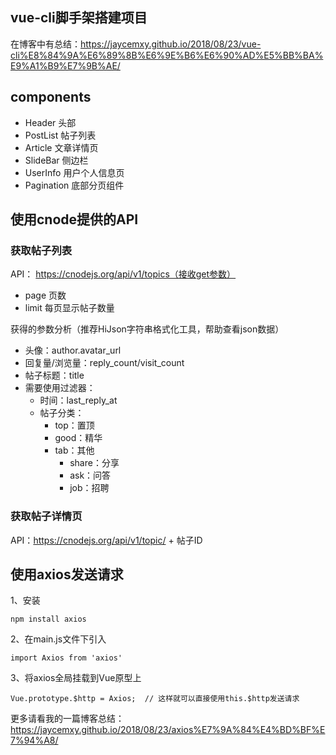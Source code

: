 ## vue-cli脚手架搭建项目
在博客中有总结：https://jaycemxy.github.io/2018/08/23/vue-cli%E8%84%9A%E6%89%8B%E6%9E%B6%E6%90%AD%E5%BB%BA%E9%A1%B9%E7%9B%AE/

## components
- Header 头部
- PostList 帖子列表
- Article 文章详情页
- SlideBar 侧边栏
- UserInfo 用户个人信息页
- Pagination 底部分页组件

## 使用cnode提供的API
### 获取帖子列表
API： https://cnodejs.org/api/v1/topics（接收get参数）
- page 页数
- limit 每页显示帖子数量

获得的参数分析（推荐HiJson字符串格式化工具，帮助查看json数据）
- 头像：author.avatar_url
- 回复量/浏览量：reply_count/visit_count
- 帖子标题：title
- 需要使用过滤器：
  - 时间：last_reply_at
  - 帖子分类：
    - top：置顶
    - good：精华
    - tab：其他
      - share：分享
      - ask：问答
      - job：招聘
### 获取帖子详情页
API：https://cnodejs.org/api/v1/topic/ + 帖子ID
## 使用axios发送请求
1、安装
```
npm install axios
```

2、在main.js文件下引入
```
import Axios from 'axios'
```

3、将axios全局挂载到Vue原型上
```
Vue.prototype.$http = Axios;  // 这样就可以直接使用this.$http发送请求
```

更多请看我的一篇博客总结：https://jaycemxy.github.io/2018/08/23/axios%E7%9A%84%E4%BD%BF%E7%94%A8/

